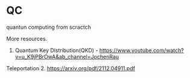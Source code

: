 # QC
quantun computing from scractch

More resources.
1. Quantum Key Distribution(QKD) - https://www.youtube.com/watch?v=u_K9jPBrOwA&ab_channel=JochenRau

Teleportation
2. https://arxiv.org/pdf/2112.04911.pdf
